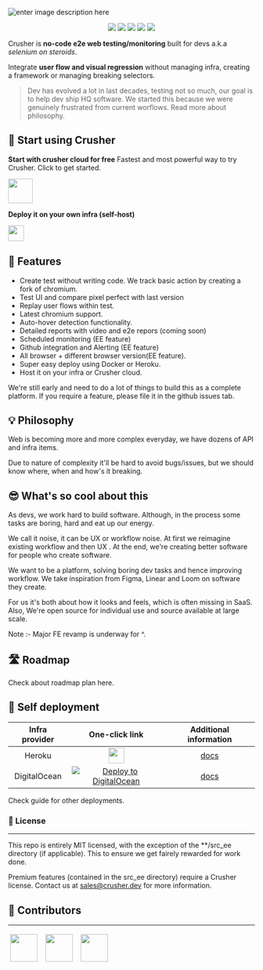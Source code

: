 ![enter image description here](https://i.imgur.com/AV29zdL.png)

<p align="center">
    <a href="https://github.com/badges/shields/graphs/contributors" alt="Contributors">
        <img src="https://img.shields.io/badge/license-MIT-%23373737?style=flat-square&color=ff3db6" /></a>
    <a href="#backers" alt="Backers on Open Collective">
        <img src="https://img.shields.io/badge/node-%3E=%2014.0.0-brightgreen?style=flat-square" /></a>
            <a href="#backers" alt="Backers on Open Collective">
        <img src="https://img.shields.io/github/last-commit/crusherdev/crusher?color=8e3dff&style=flat-square" /></a>
                    <a href="#backers" alt="Backers on Open Collective">
                <img src="https://img.shields.io/docker/image-size/7296823551/test?style=flat-square" /></a>
                                    <a href="#backers" alt="Backers on Open Collective">
                                <img src="https://img.shields.io/npm/types/typescript?style=flat-square" /></a>
</p>

Crusher is **no-code e2e web testing/monitoring** built for devs a.k.a _selenium on steroids_.

Integrate **user flow and visual regression** without managing infra, creating a framework or managing breaking selectors.

> Dev has evolved a lot in last decades, testing not so much, our goal is to help dev ship HQ software. We started this because we were genuinely frustrated from current worflows. Read more about philosophy.

## 🚀 Start using Crusher

**Start with crusher cloud for free**
Fastest and most powerful way to try Crusher. Click to get started.

<img src="https://i.imgur.com/BUYY8Jp.png" height="50px"/>

**Deploy it on your own infra (self-host)**

<img src="https://images.prismic.io/www-static/3c99429b-3cb5-43d6-91e5-c0f686e3e6ab_do-btn-blue+%281%29.png?auto=compress,format" height="32px"/>

## 🔮 Features

- Create test without writing code. We track basic action by creating a fork of chromium.
- Test UI and compare pixel perfect with last version
- Replay user flows within test.
- Latest chromium support.
- Auto-hover detection functionality.
- Detailed reports with video and e2e repors (coming soon)
- Scheduled monitoring (EE feature)
- Github integration and Alerting (EE feature)
- All browser + different browser version(EE feature).
- Super easy deploy using Docker or Heroku.
- Host it on your infra or Crusher cloud.

We're still early and need to do a lot of things to build this as a complete platform. If you require a feature, please file it in the github issues tab.

## 💡 Philosophy

Web is becoming more and more complex everyday, we have dozens of API and infra items.

Due to nature of complexity it'll be hard to avoid bugs/issues, but we should know where, when and how's it breaking.

## 😎 What's so cool about this

As devs, we work hard to build software. Although, in the process some tasks are boring, hard and eat up our energy.

We call it noise, it can be UX or workflow noise. At first we reimagine existing workflow and then UX . At the end, we're creating better software for people who create software.

We want to be a platform, solving boring dev tasks and hence improving workflow. We take inspiration from Figma, Linear and Loom on software they create.

For us it's both about how it looks and feels, which is often missing in SaaS. Also, We're open source for individual use and source available at large scale.

Note :- Major FE revamp is underway for ^.

## 🛣️ Roadmap

Check about roadmap plan here.

## 🧱 Self deployment

| **Infra provider** |                                                                                                        **One-click link**                                                                                                        |                                                             **Additional information**                                                             |
| :----------------: | :------------------------------------------------------------------------------------------------------------------------------------------------------------------------------------------------------------------------------: | :------------------------------------------------------------------------------------------------------------------------------------------------: |
|       Heroku       |                                        [<img src="https://www.herokucdn.com/deploy/button.svg" height="32px"/>](https://heroku.com/deploy?template=https://github.com/crusherdev/crusher)                                        |                             [docs](https://hasura.io/docs/latest/graphql/core/guides/deployment/heroku-one-click.html)                             |
|    DigitalOcean    | [![Deploy to DigitalOcean](https://graphql-engine-cdn.hasura.io/img/create_hasura_droplet_200px.png)](https://marketplace.digitalocean.com/apps/hasura?action=deploy&refcode=c4d9092d2c48&utm_source=hasura&utm_campaign=readme) | [docs](https://hasura.io/docs/latest/graphql/core/guides/deployment/digital-ocean-one-click.html#hasura-graphql-engine-digitalocean-one-click-app) |

Check guide for other deployments.

### 📝 License

<hr/>

This repo is entirely MIT licensed, with the exception of the \*\*/src_ee directory (if applicable). This to ensure we get fairely rewarded for work done.

Premium features (contained in the src_ee directory) require a Crusher license. Contact us at sales@crusher.dev for more information.

## 🤝 Contributors

<hr/>
<p float="left">

<img src="https://avatars.githubusercontent.com/u/6849438?v=4" height="56" style="margin: 4px;"/> &nbsp;<img src="https://avatars.githubusercontent.com/u/16796008?v=4" height="56" style="margin: 4px;"/> &nbsp;<img src="https://avatars.githubusercontent.com/u/51117080?v=4" height="56" style="margin: 4px;"/>

</p>
